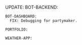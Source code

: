 UPDATE:
    BOT-BACKEND:

    BOT-DASHBOARD:
      FIX: Debugging for partymaker.

    PORTFOLIO:

    WEATHER-APP:
